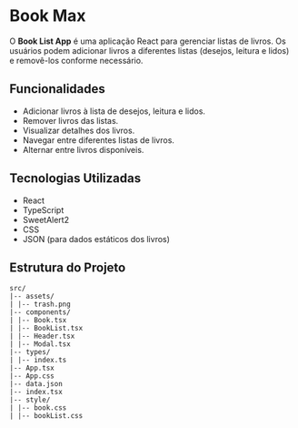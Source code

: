 # Book Max

O **Book List App** é uma aplicação React para gerenciar listas de livros. Os usuários podem adicionar livros a diferentes listas (desejos, leitura e lidos) e removê-los conforme necessário.

## Funcionalidades

- Adicionar livros à lista de desejos, leitura e lidos.
- Remover livros das listas.
- Visualizar detalhes dos livros.
- Navegar entre diferentes listas de livros.
- Alternar entre livros disponíveis.

## Tecnologias Utilizadas

- React
- TypeScript
- SweetAlert2
- CSS
- JSON (para dados estáticos dos livros)

## Estrutura do Projeto

```
src/
|-- assets/
| |-- trash.png
|-- components/
| |-- Book.tsx
| |-- BookList.tsx
| |-- Header.tsx
| |-- Modal.tsx
|-- types/
| |-- index.ts
|-- App.tsx
|-- App.css
|-- data.json
|-- index.tsx
|-- style/
| |-- book.css
| |-- bookList.css
```
